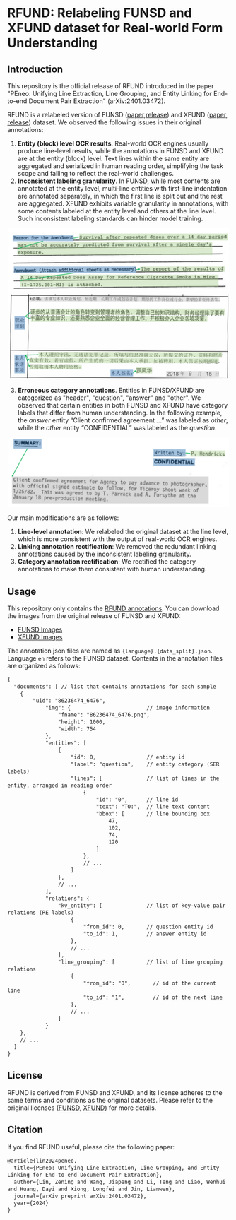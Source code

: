 # RFUND: Relabeling FUNSD and XFUND dataset for Real-world Form Understanding


## Introduction

This repository is the official release of RFUND introduced in the paper "PEneo: Unifying Line Extraction, Line Grouping, and Entity Linking for End-to-end Document Pair Extraction" (arXiv:2401.03472).

RFUND is a relabeled version of FUNSD ([paper](https://ieeexplore.ieee.org/abstract/document/8892998),[release](https://guillaumejaume.github.io/FUNSD/)) and XFUND ([paper](https://aclanthology.org/2022.findings-acl.253/), [release](https://github.com/doc-analysis/XFUND)) dataset. We observed the following issues in their original annotations:

1. **Entity (block) level OCR results**. Real-world OCR engines usually produce line-level results, while the annotations in FUNSD and XFUND are at the entity (block) level. Text lines within the same entity are aggregated and serialized in human reading order, simplifying the task scope and failing to reflect the real-world challenges.
2. **Inconsistent labeling granularity**. In FUNSD, while most contents are annotated at the entity level, multi-line entities with first-line indentation are annotated separately, in which the first line is split out and the rest are aggregated. XFUND exhibits variable granularity in annotations, with some contents labeled at the entity level and others at the line level. Such inconsistent labeling standards can hinder model training.
<div align="center">
<img src="assets/FUNSD_inconsistent_linking.png" width=500>
<img src="assets/XFUND_inconsistent_linking.png" width=500>
</div>

3. **Erroneous category annotations**. Entities in FUNSD/XFUND are categorized as "header", "question", "answer" and "other". We observed that certain entities in both FUNSD and XFUND have category labels that differ from human understanding. In the following example, the *answer* entity “Client confirmed agreement ...” was labeled as *other*, while the *other* entity “CONFIDENTIAL” was labeled as the *question*.
<div align="center">
<img src="assets/FUNSD_category_error.png" width=500>
</div>

Our main modifications are as follows:

1. **Line-level annotation**: We relabeled the original dataset at the line level, which is more consistent with the output of real-world OCR engines.
2. **Linking annotation rectification**: We removed the redundant linking annotations caused by the inconsistent labeling granularity.
3. **Category annotation rectification**: We rectified the category annotations to make them consistent with human understanding.


## Usage

This repository only contains the [RFUND annotations](https://github.com/SCUT-DLVCLab/RFUND/releases). You can download the images from the original release of FUNSD and XFUND:
- [FUNSD Images](https://guillaumejaume.github.io/FUNSD/)
- [XFUND Images](https://github.com/doc-analysis/XFUND/releases/tag/v1.0)

The annotation json files are named as `{language}.{data_split}.json`. Language `en` refers to the FUNSD dataset. Contents in the annotation files are organized as follows:
```jsonc
{
  "documents": [ // list that contains annotations for each sample
    {
        "uid": "86236474_6476",
            "img": {                        // image information
                "fname": "86236474_6476.png",
                "height": 1000,
                "width": 754
            },
            "entities": [
                {
                    "id": 0,                // entity id
                    "label": "question",    // entity category (SER labels)
                    "lines": [              // list of lines in the entity, arranged in reading order
                        {
                            "id": "0",      // line id
                            "text": "TO:",  // line text content
                            "bbox": [       // line bounding box
                                47,
                                102,
                                74,
                                120
                            ]
                        },
                        // ...
                    ]
                },
                // ...
            ],
            "relations": {
                "kv_entity": [              // list of key-value pair relations (RE labels)
                    {
                        "from_id": 0,       // question entity id
                        "to_id": 1,         // answer entity id
                    },
                    // ...
                ],
                "line_grouping": [          // list of line grouping relations
                    {
                        "from_id": "0",       // id of the current line
                        "to_id": "1",         // id of the next line
                    },
                    // ...
                ]
            }
    },
    // ...
  ]
}
```


## License
RFUND is derived from FUNSD and XFUND, and its license adheres to the same terms and conditions as the original datasets. Please refer to the original licenses ([FUNSD](https://guillaumejaume.github.io/FUNSD/work/), [XFUND](https://github.com/doc-analysis/XFUND?tab=readme-ov-file#license)) for more details.


## Citation
If you find RFUND useful, please cite the following paper:
```
@article{lin2024peneo,
  title={PEneo: Unifying Line Extraction, Line Grouping, and Entity Linking for End-to-end Document Pair Extraction},
  author={Lin, Zening and Wang, Jiapeng and Li, Teng and Liao, Wenhui and Huang, Dayi and Xiong, Longfei and Jin, Lianwen},
  journal={arXiv preprint arXiv:2401.03472},
  year={2024}
}
```